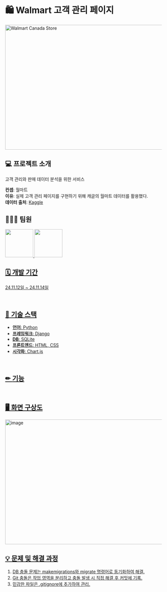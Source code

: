# 🛍 Walmart 고객 관리 페이지 
<img src="https://github.com/user-attachments/assets/472e79e8-fb84-467e-93e0-3e8b64f56aed" alt="Walmart Canada Store" width="600" height="400" >



## 💻 프로젝트 소개
<p align="justify"> 고객 관리와 판매 데이터 분석을 위한 서비스 </p>

**컨셉**: 월마트  <br>
**이유**: 실제 고객 관리 페이지를 구현하기 위해 캐글의 월마트 데이터를 활용했다.   <br>
**데이터 출처**: [Kaggle](https://www.kaggle.com/datasets/devarajv88/walmart-sales-dataset)
<br>

## 👩🏻‍💻 팀원
<p>
<a href="https://github.com/EunSeo35">
    <img src="https://avatars.githubusercontent.com/EunSeo35" width="90">
</a>
<a href="https://github.com/selina7704">
    <img src="https://avatars.githubusercontent.com/selina7704" width="90">
<br>

## 🗓️ 개발 기간
<p align="justify">24.11.12일 ~ 24.11.14일</p>
<br>

## 🐍 기술 스택
- **언어**: Python
- **프레임워크**: Django
- **DB**: SQLite
- **프론트엔드**: HTML, CSS
- **시각화**: Chart.js
<br>

## ✏ <a href="https://docs.google.com/spreadsheets/d/1a0r3o8QY3PclaxvRsB4ok0Kt0hzDWVog4dOZZKQw5NI/edit?gid=132544620#gid=132544620" alt=""> 기능

<br>

## 🖥️ <a href="https://whimsical.com/crm-project-JVrvnk65BKwgijV1WEttbN" alt=""> 화면 구상도
<img src="https://github.com/user-attachments/assets/4a31752c-a1e8-4391-9ad6-f643e09177b5" alt="image" width="600" height="400" >


<br>


## 💡 문제 및 해결 과정
1. DB 충돌 문제는 makemigrations와 migrate 명령어로 동기화하여 해결.
2. Git 충돌은 작업 영역을 분리하고 충돌 발생 시 직접 해결 후 커밋에 기록.
3. 민감한 파일은 .gitignore에 추가하여 관리.






